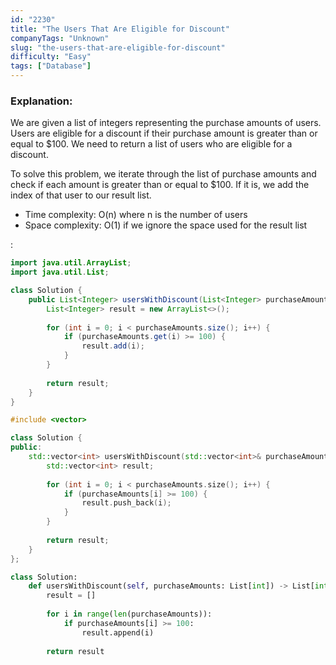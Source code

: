 ```yaml
---
id: "2230"
title: "The Users That Are Eligible for Discount"
companyTags: "Unknown"
slug: "the-users-that-are-eligible-for-discount"
difficulty: "Easy"
tags: ["Database"]
---
```


### Explanation:
We are given a list of integers representing the purchase amounts of users. Users are eligible for a discount if their purchase amount is greater than or equal to $100. We need to return a list of users who are eligible for a discount.

To solve this problem, we iterate through the list of purchase amounts and check if each amount is greater than or equal to $100. If it is, we add the index of that user to our result list.

- Time complexity: O(n) where n is the number of users
- Space complexity: O(1) if we ignore the space used for the result list

:

```java
import java.util.ArrayList;
import java.util.List;

class Solution {
    public List<Integer> usersWithDiscount(List<Integer> purchaseAmounts) {
        List<Integer> result = new ArrayList<>();
        
        for (int i = 0; i < purchaseAmounts.size(); i++) {
            if (purchaseAmounts.get(i) >= 100) {
                result.add(i);
            }
        }
        
        return result;
    }
}
```

```cpp
#include <vector>

class Solution {
public:
    std::vector<int> usersWithDiscount(std::vector<int>& purchaseAmounts) {
        std::vector<int> result;
        
        for (int i = 0; i < purchaseAmounts.size(); i++) {
            if (purchaseAmounts[i] >= 100) {
                result.push_back(i);
            }
        }
        
        return result;
    }
};
```

```python
class Solution:
    def usersWithDiscount(self, purchaseAmounts: List[int]) -> List[int]:
        result = []
        
        for i in range(len(purchaseAmounts)):
            if purchaseAmounts[i] >= 100:
                result.append(i)
        
        return result
```
